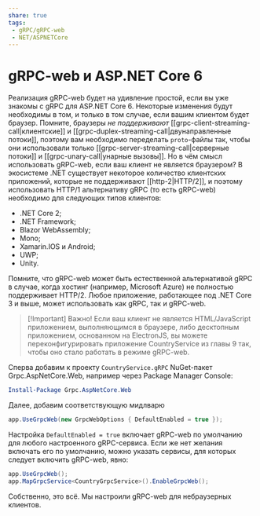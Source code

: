 ```yaml
---
share: true
tags:
 - gRPC/gRPC-web
 - NET/ASPNETCore
---
```

# gRPC-web и ASP.NET Core 6
Реализация gRPC-web будет на удивление простой, если вы уже знакомы с gRPC для ASP.NET Core 6. Некоторые изменения будут необходимы в том, и только в том случае, если вашим клиентом будет браузер. Помните, браузеры *не поддерживают* [[grpc-client-streaming-call|клиентские]] и [[grpc-duplex-streaming-call|двунаправленные потоки]], поэтому вам необходимо переделать `proto`-файлы так, чтобы они использовали только [[grpc-server-streaming-call|серверные потоки]] и [[grpc-unary-call|унарные вызовы]].
Но в чём смысл использовать gRPC-web, если ваш клиент не является браузером? В экосистеме .NET cуществует некоторое количество клиентских приложений, которые не поддерживают [[http-2|HTTP/2]], и поэтому использовать HTTP/1 альтернативу gRPC (то есть gRPC-web) необходимо для следующих типов клиентов:
- .NET Core 2;
- .NET Framework;
- Blazor WebAssembly;
- Mono;
- Xamarin.IOS и Android;
- UWP;
- Unity.

Помните, что gRPC-web может быть естественной альтернативой gRPC в случае, когда хостинг (например, Microsoft Azure) не полностью поддерживает HTTP/2.
Любое приложение, работающее под .NET Core 3 и выше, может использовать как gRPC, так и gRPC-web.
> [!Important] Важно!
> Если ваш клиент не является HTML/JavaScript приложением, выполняющимся в браузере, либо десктопным приложением, основанном на ElectronJS, вы можете переконфигурировать приложение CountryService из главы 9 так, чтобы оно стало работать в режиме gRPC-web.

Сперва добавим к проекту `CountryService.gRPC` NuGet-пакет Grpc.AspNetCore.Web, например через Package Manager Console:
```powershell
Install-Package Grpc.AspNetCore.Web
```
Далее, добавим соответствующую мидлварю
```csharp
app.UseGrpcWeb(new GrpcWebOptions { DefaultEnabled = true });
```
Настройка `DefaultEnabled = true` включает gRPC-web по умолчанию для любого настроенного gRPC-сервиса. Если же нет желания включать его по умолчанию, можно указать сервисы, для которых следует включить gRPC-web,  явно:
```csharp
app.UseGrpcWeb();
app.MapGrpcService<CountryGrpcService>().EnableGrpcWeb();
```
Собственно, это всё. Мы настроили gRPC-web для небраузерных клиентов.